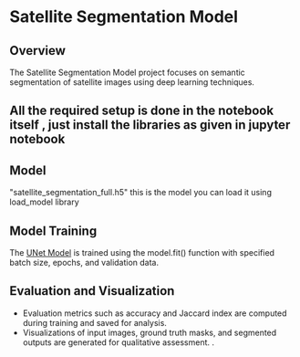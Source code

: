 # Satellite Segmentation Model

## Overview

The Satellite Segmentation Model project focuses on semantic segmentation of satellite images using deep learning techniques.

## All the required setup is done in the notebook itself , just install the libraries as given in jupyter notebook



## Model

"satellite_segmentation_full.h5" this is the model you can load it using load_model library


## Model Training
The [UNet Model](#https://production-media.paperswithcode.com/methods/Screen_Shot_2020-07-07_at_9.08.00_PM_rpNArED.png) is trained using the model.fit() function with specified batch size, epochs, and validation data.

Evaluation and Visualization
----------------------------

* Evaluation metrics such as accuracy and Jaccard index are computed during training and saved for analysis.
* Visualizations of input images, ground truth masks, and segmented outputs are generated for qualitative assessment.
.
